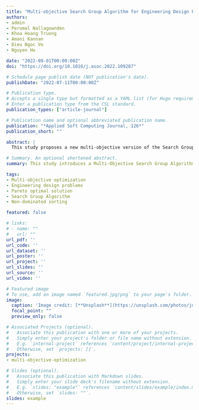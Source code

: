 ```yaml
---
title: "Multi-objective Search Group Algorithm for Engineering Design Problems"
authors:
- admin
- Perumal Nallagownden
- Khoa Hoang Truong
- Amani Kannan
- Dieu Ngoc Vo
- Nguyen Ho

date: "2022-09-01T00:00:00Z"
doi: "https://doi.org/10.1016/j.asoc.2022.109287"

# Schedule page publish date (NOT publication's date).
publishDate: "2022-07-11T00:00:00Z"

# Publication type.
# Accepts a single type but formatted as a YAML list (for Hugo requirements).
# Enter a publication type from the CSL standard.
publication_types: ["article-journal"]

# Publication name and optional abbreviated publication name.
publication: "*Applied Soft Computing Journal, 126*"
publication_short: ""

abstract: |
  This study proposes a new multi-objective version of the Search Group Algorithm (SGA) called the Multi-Objective Search Group Algorithm (MOSGA). The MOSGA integrates the conventional SGA with an elitist non-dominated sorting technique, enabling the definition of Pareto optimal solutions via mutation, offspring generation, and selection. The method is validated on twenty-five case studies, including nineteen unconstrained multi-objective benchmark problems, six constrained multi-objective benchmark problems, and five multi-objective engineering design problems. The results indicate that MOSGA is robust and superior in handling a wide variety of multi-objective problems.

# Summary. An optional shortened abstract.
summary: This study introduces a Multi-Objective Search Group Algorithm (MOSGA) for solving complex multi-objective optimization problems, demonstrating its effectiveness on various benchmark and engineering design problems.

tags:
- Multi-objective optimization
- Engineering design problems
- Pareto optimal solution
- Search Group Algorithm
- Non-dominated sorting

featured: false

# links:
# - name: ""
#   url: ""
url_pdf: ''
url_code: ''
url_dataset: ''
url_poster: ''
url_project: ''
url_slides: ''
url_source: ''
url_video: ''

# Featured image
# To use, add an image named `featured.jpg/png` to your page's folder. 
image:
  caption: 'Image credit: [**Unsplash**](https://unsplash.com/photos/jdD8gXaTZsc)'
  focal_point: ""
  preview_only: false

# Associated Projects (optional).
#   Associate this publication with one or more of your projects.
#   Simply enter your project's folder or file name without extension.
#   E.g. `internal-project` references `content/project/internal-project/index.md`.
#   Otherwise, set `projects: []`.
projects:
- multi-objective-optimization

# Slides (optional).
#   Associate this publication with Markdown slides.
#   Simply enter your slide deck's filename without extension.
#   E.g. `slides: "example"` references `content/slides/example/index.md`.
#   Otherwise, set `slides: ""`.
slides: example
---
```


<!-- {{% callout note %}}
Click the *Cite* button above to demo the feature to enable visitors to import publication metadata into their reference management software.
{{% /callout %}}

{{% callout note %}}
Create your slides in Markdown - click the *Slides* button to check out the example.
{{% /callout %}}

Add the publication's **full text** or **supplementary notes** here. You can use rich formatting such as including [code, math, and images](https://docs.hugoblox.com/content/writing-markdown-latex/). -->
